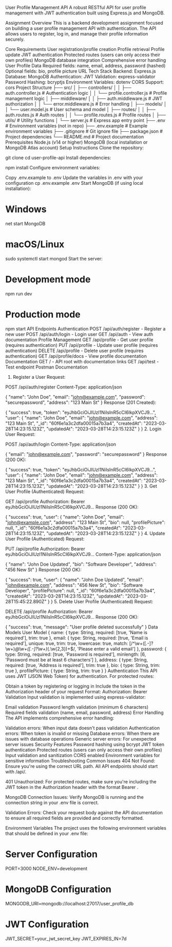 User Profile Management API
A robust RESTful API for user profile management with JWT authentication built using Express.js and MongoDB.

Assignment Overview
This is a backend development assignment focused on building a user profile management API with authentication. The API allows users to register, log in, and manage their profile information securely.

Core Requirements
User registration/profile creation
Profile retrieval
Profile update
JWT authentication
Protected routes (users can only access their own profiles)
MongoDB database integration
Comprehensive error handling
User Profile Data
Required fields: name, email, address, password (hashed)
Optional fields: bio, profile picture URL
Tech Stack
Backend: Express.js
Database: MongoDB
Authentication: JWT
Validation: express-validator
Password Hashing: bcryptjs
Environment Variables: dotenv
CORS Support: cors
Project Structure
├── src/
│   ├── controllers/
│   │   ├── auth.controller.js   # Authentication logic
│   │   └── profile.controller.js # Profile management logic
│   ├── middleware/
│   │   ├── auth.middleware.js   # JWT authorization
│   │   └── error.middleware.js  # Error handling
│   ├── models/
│   │   └── user.model.js        # User schema and model
│   ├── routes/
│   │   ├── auth.routes.js       # Auth routes
│   │   └── profile.routes.js    # Profile routes
│   ├── utils/                   # Utility functions
│   └── server.js                # Express app entry point
├── .env                         # Environment variables (not in repo)
├── .env.example                 # Example environment variables
├── .gitignore                   # Git ignore file
├── package.json                 # Project dependencies
└── README.md                    # Project documentation
Prerequisites
Node.js (v14 or higher)
MongoDB (local installation or MongoDB Atlas account)
Setup Instructions
Clone the repository:

git clone <repository-url>
cd user-profile-api
Install dependencies:

npm install
Configure environment variables:

Copy .env.example to .env
Update the variables in .env with your configuration
cp .env.example .env
Start MongoDB (if using local installation):

# Windows
net start MongoDB

# macOS/Linux
sudo systemctl start mongod
Start the server:

# Development mode
npm run dev

# Production mode
npm start
API Endpoints
Authentication
POST /api/auth/register - Register a new user
POST /api/auth/login - Login user
GET /api/auth - View auth documentation
Profile Management
GET /api/profile - Get user profile (requires authentication)
PUT /api/profile - Update user profile (requires authentication)
DELETE /api/profile - Delete user profile (requires authentication)
GET /api/profile/docs - View profile documentation
Documentation
GET / - API root with documentation links
GET /api/test - Test endpoint
Postman Documentation
1. Register a User
Request:

POST /api/auth/register
Content-Type: application/json

{
  "name": "John Doe",
  "email": "john@example.com",
  "password": "securepassword",
  "address": "123 Main St"
}
Response (201 Created):

{
  "success": true,
  "token": "eyJhbGciOiJIUzI1NiIsInR5cCI6IkpXVCJ9...",
  "user": {
    "name": "John Doe",
    "email": "john@example.com",
    "address": "123 Main St",
    "_id": "60f6e1a3c2dfa00015a7b3a4",
    "createdAt": "2023-03-28T14:23:15.123Z",
    "updatedAt": "2023-03-28T14:23:15.123Z"
  }
}
2. Login User
Request:

POST /api/auth/login
Content-Type: application/json

{
  "email": "john@example.com",
  "password": "securepassword"
}
Response (200 OK):

{
  "success": true,
  "token": "eyJhbGciOiJIUzI1NiIsInR5cCI6IkpXVCJ9...",
  "user": {
    "name": "John Doe",
    "email": "john@example.com",
    "address": "123 Main St",
    "_id": "60f6e1a3c2dfa00015a7b3a4",
    "createdAt": "2023-03-28T14:23:15.123Z",
    "updatedAt": "2023-03-28T14:23:15.123Z"
  }
}
3. Get User Profile (Authenticated)
Request:

GET /api/profile
Authorization: Bearer eyJhbGciOiJIUzI1NiIsInR5cCI6IkpXVCJ9...
Response (200 OK):

{
  "success": true,
  "user": {
    "name": "John Doe",
    "email": "john@example.com",
    "address": "123 Main St",
    "bio": null,
    "profilePicture": null,
    "_id": "60f6e1a3c2dfa00015a7b3a4",
    "createdAt": "2023-03-28T14:23:15.123Z",
    "updatedAt": "2023-03-28T14:23:15.123Z"
  }
}
4. Update User Profile (Authenticated)
Request:

PUT /api/profile
Authorization: Bearer eyJhbGciOiJIUzI1NiIsInR5cCI6IkpXVCJ9...
Content-Type: application/json

{
  "name": "John Doe Updated",
  "bio": "Software Developer",
  "address": "456 New St"
}
Response (200 OK):

{
  "success": true,
  "user": {
    "name": "John Doe Updated",
    "email": "john@example.com",
    "address": "456 New St",
    "bio": "Software Developer",
    "profilePicture": null,
    "_id": "60f6e1a3c2dfa00015a7b3a4",
    "createdAt": "2023-03-28T14:23:15.123Z",
    "updatedAt": "2023-03-28T15:45:22.890Z"
  }
}
5. Delete User Profile (Authenticated)
Request:

DELETE /api/profile
Authorization: Bearer eyJhbGciOiJIUzI1NiIsInR5cCI6IkpXVCJ9...
Response (200 OK):

{
  "success": true,
  "message": "User profile deleted successfully"
}
Data Models
User Model
{
  name: {
    type: String,
    required: [true, 'Name is required'],
    trim: true
  },
  email: {
    type: String,
    required: [true, 'Email is required'],
    unique: true,
    trim: true,
    lowercase: true,
    match: [/^\w+([.-]?\w+)*@\w+([.-]?\w+)*(\.\w{2,3})+$/, 'Please enter a valid email']
  },
  password: {
    type: String,
    required: [true, 'Password is required'],
    minlength: [6, 'Password must be at least 6 characters']
  },
  address: {
    type: String,
    required: [true, 'Address is required'],
    trim: true
  },
  bio: {
    type: String,
    trim: true
  },
  profilePicture: {
    type: String,
    trim: true
  }
}
Authentication
This API uses JWT (JSON Web Token) for authentication. For protected routes:

Obtain a token by registering or logging in
Include the token in the Authorization header of your request
Format: Authorization: Bearer <your-token>
Validation
Input validation is implemented using express-validator:

Email validation
Password length validation (minimum 6 characters)
Required fields validation (name, email, password, address)
Error Handling
The API implements comprehensive error handling:

Validation errors: When input data doesn't pass validation
Authentication errors: When token is invalid or missing
Database errors: When there are issues with database operations
Generic server errors: For unexpected server issues
Security Features
Password hashing using bcrypt
JWT token authentication
Protected routes (users can only access their own profiles)
Input validation and sanitization
CORS enabled
Environment variables for sensitive information
Troubleshooting
Common Issues
404 Not Found: Ensure you're using the correct URL path. All API endpoints should start with /api/.

401 Unauthorized: For protected routes, make sure you're including the JWT token in the Authorization header with the format Bearer <token>.

MongoDB Connection Issues: Verify MongoDB is running and the connection string in your .env file is correct.

Validation Errors: Check your request body against the API documentation to ensure all required fields are provided and correctly formatted.

Environment Variables
The project uses the following environment variables that should be defined in your .env file:

# Server Configuration
PORT=3000
NODE_ENV=development

# MongoDB Configuration
MONGODB_URI=mongodb://localhost:27017/user_profile_db

# JWT Configuration
JWT_SECRET=your_jwt_secret_key
JWT_EXPIRES_IN=7d
